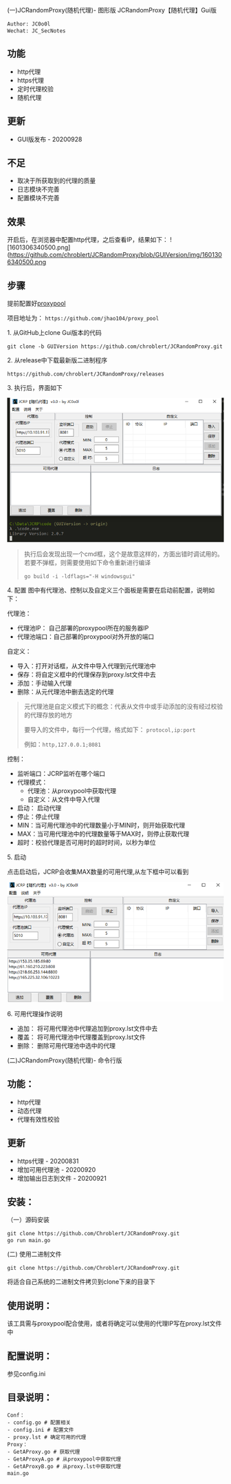 (一)JCRandomProxy(随机代理)- 图形版
JCRandomProxy【随机代理】Gui版
```shell
Author: JC0o0l
Wechat: JC_SecNotes
```
## 功能
- http代理
- https代理
- 定时代理校验
- 随机代理

## 更新
- GUI版发布 - 20200928

## 不足
- 取决于所获取到的代理的质量
- 日志模块不完善
- 配置模块不完善

## 效果

开启后，在浏览器中配置http代理，之后查看IP，结果如下：
![1601306340500.png](https://github.com/chroblert/JCRandomProxy/blob/GUIVersion/img/1601306340500.png
## 步骤
提前配置好[proxypool](https://github.com/jhao104/proxy_pool)

项目地址为： `https://github.com/jhao104/proxy_pool`

1\. 从GitHub上clone Gui版本的代码
```shell
git clone -b GUIVersion https://github.com/chroblert/JCRandomProxy.git
```
2\. 从release中下载最新版二进制程序
```shell
https://github.com/chroblert/JCRandomProxy/releases
```
3\. 执行后，界面如下

![1601305000116.png](https://github.com/chroblert/JCRandomProxy/blob/GUIVersion/img/1601305000116.png)

> 执行后会发现出现一个cmd框，这个是故意这样的，方面出错时调试用的。若要不弹框，则需要使用如下命令重新进行编译
> ```shell
> go build -i -ldflags="-H windowsgui"
> ```
4\. 配置
图中有代理池、控制以及自定义三个面板是需要在启动前配置，说明如下：

代理池：
 - 代理池IP： 自己部署的proxypool所在的服务器IP
 - 代理池端口：自己部署的proxypool对外开放的端口

自定义：
 - 导入：打开对话框，从文件中导入代理到元代理池中
 - 保存：将自定义框中的代理保存到proxy.lst文件中去
 - 添加：手动输入代理
 - 删除：从元代理池中删去选定的代理
  > 元代理池是自定义模式下的概念：代表从文件中或手动添加的没有经过校验的代理存放的地方
  >
  > 要导入的文件中，每行一个代理，格式如下：
  > `protocol,ip:port`
  >
  > 例如：`http,127.0.0.1;8081`

控制：
 - 监听端口：JCRP监听在哪个端口
 - 代理模式：
   - 代理池：从proxypool中获取代理
   - 自定义：从文件中导入代理
 - 启动： 启动代理
 - 停止：停止代理
 - MIN：当可用代理池中的代理数量小于MIN时，则开始获取代理
 - MAX：当可用代理池中的代理数量等于MAX时，则停止获取代理
 - 超时：校验代理是否可用时的超时时间，以秒为单位

5\. 启动

点击启动后，JCRP会收集MAX数量的可用代理,从左下框中可以看到

![1601304925725.png](https://github.com/chroblert/JCRandomProxy/blob/GUIVersion/img/1601304925725.png)

6\. 可用代理操作说明

- 追加： 将可用代理池中代理追加到proxy.lst文件中去
- 覆盖： 将可用代理池中代理覆盖到proxy.lst文件
- 删除： 删除可用代理池中选中的代理


(二)JCRandomProxy(随机代理)- 命令行版

## 功能：
- http代理
- 动态代理
- 代理有效性校验

## 更新
- https代理 - 20200831
- 增加可用代理池 - 20200920
- 增加输出日志到文件 - 20200921

## 安装：
（一）源码安装
```shell
git clone https://github.com/Chroblert/JCRandomProxy.git
go run main.go
```
(二) 使用二进制文件
```shell
git clone https://github.com/Chroblert/JCRandomProxy.git
```
将适合自己系统的二进制文件拷贝到clone下来的目录下

## 使用说明：
该工具需与proxypool配合使用，或者将确定可以使用的代理IP写在proxy.lst文件中

## 配置说明：

参见config.ini

## 目录说明：
```shell
Conf：
- config.go # 配置相关
- config.ini # 配置文件
- proxy.lst # 确定可用的代理
Proxy：
- GetAProxy.go # 获取代理
- GetAProxyA.go # 从proxypool中获取代理
- GetAProxyB.go # 从proxy.lst中获取代理
main.go
```

